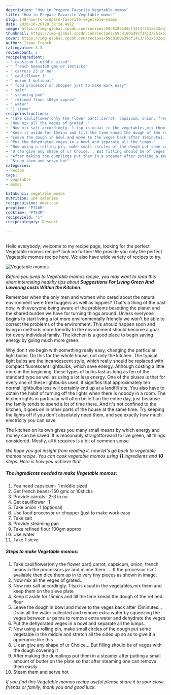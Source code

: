 ```yaml
---
description: "How to Prepare Favorite Vegetable momos"
title: "How to Prepare Favorite Vegetable momos"
slug: 149-how-to-prepare-favorite-vegetable-momos
date: 2020-10-26T20:32:24.491Z
image: https://img-global.cpcdn.com/recipes/59c8189a39cf1413/751x532cq70/vegetable-momos-recipe-main-photo.jpg
thumbnail: https://img-global.cpcdn.com/recipes/59c8189a39cf1413/751x532cq70/vegetable-momos-recipe-main-photo.jpg
cover: https://img-global.cpcdn.com/recipes/59c8189a39cf1413/751x532cq70/vegetable-momos-recipe-main-photo.jpg
author: Isaac French
ratingvalue: 3.3
reviewcount: 5
recipeingredient:
- " capsicum 1 middle sized"
- " french beans150 gms or 10sticks"
- " carrots 23 in no"
- " cauliflower 1"
- " onion 1 optional"
- " food processor or chopper just to make work easy"
- " salt"
- " steaming pan"
- " refined flour 100gm approx"
- " water"
- "1 sieve"
recipeinstructions:
- "Take cauliflower(only the flower part),carrot, capsicum, onion, french beans in the processors jar and mince them..... If the processor isn&#39;t available then dice them up in to very tiny pieces as shown in image."
- "Now mix all the veges of grated.."
- "Now mix salt accordingly. 1 tsp is usual in the vegetables,mix them and keep them on the sieve plate"
- "Keep it aside for 15mins and till the time knead the dough of the refined flour"
- "Leave the dough in bowl and move to the veges back after 15minutes... Drain all the water collected and remove extra water by squeezing the veges between ur palms to remove extra water and dehydrate the veges"
- "Put the dehydrated veges in a bowl and separate all the lumps."
- "Now using a rolling pin, make small circles of the dough put some vegetable in the middle and stretch all the sides up so as to give it a apperance like this"
- "U can give any shape of ur Choice... But filling should be of veges with the dough covering it"
- "After making the dumplings put them in a steamer after putting a small amount of butter on the plate so that after steaming one can remove them easily"
- "Steam them and serve hot"
categories:
- Recipe
tags:
- vegetable
- momos

katakunci: vegetable momos 
nutrition: 104 calories
recipecuisine: American
preptime: "PT40M"
cooktime: "PT53M"
recipeyield: "1"
recipecategory: Dessert

---
```

<br>
Hello everybody, welcome to my recipe page, looking for the perfect Vegetable momos recipe? look no further! We provide you only the perfect Vegetable momos recipe here. We also have wide variety of recipes to try.
<br>


![Vegetable momos](https://img-global.cpcdn.com/recipes/59c8189a39cf1413/751x532cq70/vegetable-momos-recipe-main-photo.jpg)

<i>Before you jump to Vegetable momos recipe, you may want to read this short interesting healthy tips about 
<strong>Suggestions For Living Green And Lowering costs Within the Kitchen</strong>.</i>
</br>

Remember when the only men and women who cared about the natural environment were tree huggers as well as hippies? That's a thing of the past now, with everyone being aware of the problems besetting the planet and the shared burden we have for turning things around. Unless everyone begins to start living a lot more environmentally friendly we won't be able to correct the problems of the environment. This should happen soon and living in methods more friendly to the environment should become a goal for every individual family. The kitchen is a good place to begin saving energy by going much more green.

Why don't we begin with something really easy, changing the particular light bulbs. Do this for the whole house, not only the kitchen. The typical light bulbs are the incandescent style, which really should be replaced with compact fluorescent lightbulbs, which save energy. Although costing a little more in the beginning, these types of bulbs last as long as ten of the standard type as well as using a lot less energy. One of the pluses is that for every one of these lightbulbs used, it signifies that approximately ten normal lightbulbs less will certainly end up at a landfill site. You also have to obtain the habit of turning off the lights when there is nobody in a room. The kitchen lights in particular will often be left on the entire day, just because the family tends to spend a lot of time there. And it's not confined to the kitchen, it goes on in other parts of the house at the same time. Try keeping the lights off if you don't absolutely need them, and see exactly how much electricity you can save.

The kitchen on its own gives you many small means by which energy and money can be saved. It is reasonably straightforward to live green, all things considered. Mostly, all it requires is a bit of common sense.


<i>We hope you got insight from reading it, now let's go back to vegetable momos recipe. You can cook vegetable momos using <strong>11</strong> ingredients and <strong>10</strong> steps. Here is how you achieve that.
</i>

##### The ingredients needed to make Vegetable momos:

1. You need  capsicum- 1 middle sized
1. Get  french beans-150 gms or 10sticks
1. Provide  carrots- 2-3 in no
1. Get  cauliflower -1
1. Take  onion -1 (optional)
1. Use  food processor or chopper (just to make work easy
1. Take  salt
1. Provide  steaming pan
1. Take  refined flour 100gm approx
1. Use  water
1. Take 1 sieve


##### Steps to make Vegetable momos:

1. Take cauliflower(only the flower part),carrot, capsicum, onion, french beans in the processors jar and mince them..... If the processor isn&#39;t available then dice them up in to very tiny pieces as shown in image.
1. Now mix all the veges of grated..
1. Now mix salt accordingly. 1 tsp is usual in the vegetables,mix them and keep them on the sieve plate
1. Keep it aside for 15mins and till the time knead the dough of the refined flour
1. Leave the dough in bowl and move to the veges back after 15minutes... Drain all the water collected and remove extra water by squeezing the veges between ur palms to remove extra water and dehydrate the veges
1. Put the dehydrated veges in a bowl and separate all the lumps.
1. Now using a rolling pin, make small circles of the dough put some vegetable in the middle and stretch all the sides up so as to give it a apperance like this
1. U can give any shape of ur Choice... But filling should be of veges with the dough covering it
1. After making the dumplings put them in a steamer after putting a small amount of butter on the plate so that after steaming one can remove them easily
1. Steam them and serve hot


<i>If you find this Vegetable momos recipe useful please share it to your close friends or family, thank you and good luck.</i>
